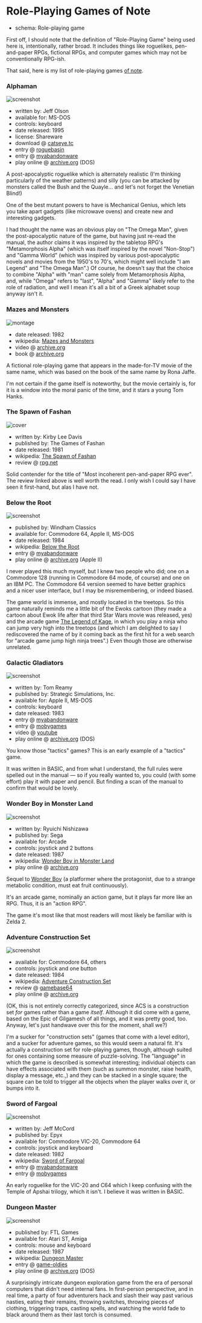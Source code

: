 Role-Playing Games of Note
==========================

*   schema: Role-playing game

First off, I should note that the definition of "Role-Playing Game" being
used here is, intentionally, rather broad.  It includes things like
roguelikes, pen-and-paper RPGs, fictional RPGs, and computer games which
may not be conventionally RPG-ish.

That said, here is my list of role-playing games
[of note](A%20Note%20on%20Items%20of%20Note.md).

### Alphaman

![screenshot](https://static.catseye.tc//archive/www.myabandonware.com/media%252Fscreenshots%252Fa%252Falphaman-315%252Falphaman_1.gif)

*   written by: Jeff Olson
*   available for: MS-DOS
*   controls: keyboard
*   date released: 1995
*   license: Shareware
*   download @ [catseye.tc](http://static.catseye.tc/redistfiles/msdos/Alphaman.zip)
*   entry @ [roguebasin](http://www.roguebasin.com/index.php?title=Alphaman)
*   entry @ [myabandonware](http://www.myabandonware.com/game/alphaman-315)
*   play online @ [archive.org](https://archive.org/details/Alphaman11) (DOS)

A post-apocalyptic roguelike which is alternately realistic (I'm thinking
particularly of the weather patterns) and silly (you can be attacked by
monsters called the Bush and the Quayle... and let's not forget the
Venetian Blind!)

One of the best mutant powers to have is Mechanical Genius, which lets you
take apart gadgets (like microwave ovens) and create new and interesting
gadgets.

I had thought the name was an obvious play on "The Omega Man", given the
post-apocalyptic nature of the game, but having just re-read the manual,
the author claims it was inspired by the tabletop RPG's "Metamorphosis Alpha"
(which was itself inspired by the novel "Non-Stop") and "Gamma World" (which
was inspired by various post-apocalyptic novels and movies from the 1950's to
70's, which might well include "I am Legend" and "The Omega Man".) Of course,
he doesn't say that the choice to combine "Alpha" with "man" came solely from
Metamorphosis Alpha, and, while "Omega" refers to "last", "Alpha" and "Gamma"
likely refer to the role of radiation, and well I mean it's all a bit of a
Greek alphabet soup anyway isn't it.

### Mazes and Monsters

![montage](https://static.catseye.tc/archive/archive.org/download%252Fmazes_and_monsters%252Fmazes_and_monsters.gif)

*   date released: 1982
*   wikipedia: [Mazes and Monsters](https://en.wikipedia.org/wiki/Mazes_and_Monsters)
*   video @ [archive.org](https://archive.org/details/mazes_and_monsters)
*   book @ [archive.org](https://archive.org/details/mazesmonstersnov00jaff)

A fictional role-playing game that appears in the made-for-TV movie of the
same name, which was based on the book of the same name by Rona Jaffe.

I'm not certain if the game itself is noteworthy, but the movie certainly
is, for it is a window into the moral panic of the time, and it stars a
young Tom Hanks.

### The Spawn of Fashan

![cover](https://static.catseye.tc/archive/www.rpg.net/pictures%252Fcache%252Fpicthumb28836-medium.jpg)

*   written by: Kirby Lee Davis
*   published by: The Games of Fashan
*   date released: 1981
*   wikipedia: [The Spawn of Fashan](https://en.wikipedia.org/wiki/The_Spawn_of_Fashan)
*   review @ [rpg.net](https://www.rpg.net/reviews/archive/classic/rev_6157.phtml)

Solid contender for the title of "Most incoherent pen-and-paper RPG ever".  The
review linked above is well worth the read.  I only wish I could say I have seen
it first-hand, but alas I have not.

### Below the Root

![screenshot](https://static.catseye.tc//archive/www.myabandonware.com/media%252Fscreenshots%252Fb%252Fbelow-the-root-4v0%252Fthumbs%252Fbelow-the-root_4.png)

*   published by: Windham Classics
*   available for: Commodore 64, Apple II, MS-DOS
*   date released: 1984
*   wikipedia: [Below the Root](https://en.wikipedia.org/wiki/Below_the_Root_(video_game))
*   entry @ [myabandonware](http://www.myabandonware.com/game/below-the-root-3e)
*   play online @ [archive.org](https://archive.org/details/wozaday_Below_The_Root) (Apple II)

I never played this much myself, but I knew two people who did; one on a Commodore 128
(running in Commodore 64 mode, of course) and one on an IBM PC.  The Commodore 64
version seemed to have better graphics and a nicer user interface, but I may be
misremembering, or indeed biased.

The game world is immense, and mostly located in the treetops.  So this game naturally
reminds me a little bit of the Ewoks cartoon (they made a cartoon about Ewok life
after that third Star Wars movie was released, yes) and the arcade game
[The Legend of Kage][], in which you play a ninja who can jump very high into the
treetops (and which I am delighted to say I rediscovered the name of by it coming
back as the first hit for a web search for "arcade game jump high ninja trees".)
Even though those are otherwise unrelated.

[The Legend of Kage]: https://en.wikipedia.org/wiki/The_Legend_of_Kage

### Galactic Gladiators

![screenshot](https://static.catseye.tc/archive/www.mobygames.com/images%252Fshots%252Fl%252F34565-galactic-gladiators-pc-booter-screenshot-the-game-board.gif)

*   written by: Tom Reamy
*   published by: Strategic Simulations, Inc.
*   available for: Apple II, MS-DOS
*   controls: keyboard
*   date released: 1983
*   entry @ [myabandonware](https://www.myabandonware.com/game/galactic-gladiators-u)
*   entry @ [mobygames](http://www.mobygames.com/game/pc-booter/galactic-gladiators)
*   video @ [youtube](https://www.youtube.com/watch?v=VwBSBldXSVo)
*   play online @ [archive.org](https://archive.org/details/msdos_Galactic_Gladiators_1983) (DOS)

You know those "tactics" games?  This is an early example of a "tactics" game.

It was written in BASIC, and from what I understand, the full rules were spelled out in
the manual — so if you really wanted to, you could (with some effort) play it with
paper and pencil.  But finding a scan of the manual to confirm that would be lovely.

### Wonder Boy in Monster Land

![screenshot](https://static.catseye.tc/archive/upload.wikimedia.org/wikipedia%252Fen%252F5%252F5e%252FWonder_Boy_in_Monsterland.png)

*   written by: Ryuichi Nishizawa
*   published by: Sega
*   available for: Arcade
*   controls: joystick and 2 buttons
*   date released: 1987
*   wikipedia: [Wonder Boy in Monster Land](https://en.wikipedia.org/wiki/Wonder_Boy_in_Monster_Land)
*   play online @ [archive.org](https://archive.org/details/arcade_wbml)

Sequel to [Wonder Boy][] (a platformer where the protagonist, due to a
strange metabolic condition, must eat fruit continuously).

It's an arcade game, nominally an action game, but it
plays far more like an RPG.  Thus, it is an "action RPG".

The game it's most like that most readers will
most likely be familiar with is Zelda 2.

[Wonder Boy]: https://en.wikipedia.org/wiki/Wonder_Boy_(video_game)

### Adventure Construction Set

![screenshot](https://static.catseye.tc/archive/www.gamebase64.com/oldsite%252Fgameofweek%252Fadventures%252Fadventureconstrset%252FLand_of_Aventuria.gif)

*   available for: Commodore 64, others
*   controls: joystick and one button
*   date released: 1984
*   wikipedia: [Adventure Construction Set](https://en.wikipedia.org/wiki/Adventure_Construction_Set)
*   review @ [gamebase64](http://www.gamebase64.com/oldsite/gameofweek/7/gotw_adventureconstrset.htm)
*   play online @ [archive.org](https://archive.org/details/d64_Adventure_Construction_Set_1984_Electronic_Arts_Side_A)

(OK, this is not entirely correctly categorized, since ACS is a construction
set *for* games rather than a game *itself*.  Although it did come with a game,
based on the Epic of Gilgamesh of all things, and it was pretty good, too.
Anyway, let's just handwave over this for the moment, shall we?)

I'm a sucker for "construction sets" (games that come with a level editor), and
a sucker for adventure games, so this would seem a natural fit. It's actually a
construction set for role-playing games, though, although suited for ones
containing some measure of puzzle-solving. The "language" in which the game is
described is somewhat interesting; individual objects can have effects
associated with them (such as summon monster, raise health, display a message,
etc.,) and they can be stacked in a single square; the square can be told to
trigger all the objects when the player walks over it, or bumps into it.

### Sword of Fargoal

![screenshot](https://static.catseye.tc//archive/www.myabandonware.com/media%252Fscreenshots%252Fs%252Fsword-of-fargoal-65p%252Fthumbs%252Fsword-of-fargoal_2.png)

*   written by: Jeff McCord
*   published by: Epyx
*   available for: Commodore VIC-20, Commodore 64
*   controls: joystick and keyboard
*   date released: 1982
*   wikipedia: [Sword of Fargoal](https://en.wikipedia.org/wiki/Sword_of_Fargoal)
*   entry @ [myabandonware](http://www.myabandonware.com/game/sword-of-fargoal-5df)
*   entry @ [mobygames](https://www.mobygames.com/game/sword-of-fargoal)

An early roguelike for the VIC-20 and C64 which I keep confusing with the Temple of
Apshai trilogy, which it isn't.  I believe it was written in BASIC.

### Dungeon Master

![screenshot](https://static.catseye.tc/archive/img2.game-oldies.com/sites%252Fdefault%252Ffiles%252Fstyles%252Flarge%252Fpublic%252Fsnaps%252Fcommodore-amiga%252Fdungeonmaster-v1-1-0833.png)

*   published by: FTL Games
*   available for: Atari ST, Amiga
*   controls: mouse and keyboard
*   date released: 1987
*   wikipedia: [Dungeon Master](https://en.wikipedia.org/wiki/Dungeon_Master_(video_game))
*   entry @ [game-oldies](http://game-oldies.com/play-online/dungeon-master-commodore-amiga)
*   play online @ [archive.org](https://archive.org/details/msdos_Dungeon_Master_1989) (DOS)

A surprisingly intricate dungeon exploration game from the era of personal
computers that didn't need internal fans. In first-person perspective, and in
real time, a party of four adventurers hack and slash their way past various
nasties, eating their remains, throwing switches, throwing pieces of clothing,
triggering traps, casting spells, and watching the world fade to black around
them as their last torch is consumed.

